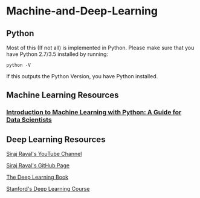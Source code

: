 # Machine-and-Deep-Learning


## Python

Most of this (If not all) is implemented in Python.
Please make sure that you have Python 2.7/3.5 installed by running:

`python -V`

If this outputs the Python Version, you have Python installed.

## Machine Learning Resources

### [ Introduction to Machine Learning with Python: A Guide for Data Scientists ](https://www.amazon.in/Introduction-Machine-Learning-Python-Scientists/dp/9352134575?tag=googinhydr18418-21&tag=googinkenshoo-21&ascsubtag=88e6e93f-6186-4b6a-acbb-07c8fef57a60)


## Deep Learning Resources 

[ Siraj Raval's YouTube Channel ](https://www.youtube.com/channel/UCWN3xxRkmTPmbKwht9FuE5A)

[ Siraj Raval's GitHub Page ](https://github.com/llSourcell)

[ The Deep Learning Book ](http://www.deeplearningbook.org/)

[ Stanford's Deep Learning Course ](http://deeplearning.stanford.edu/tutorial/)

